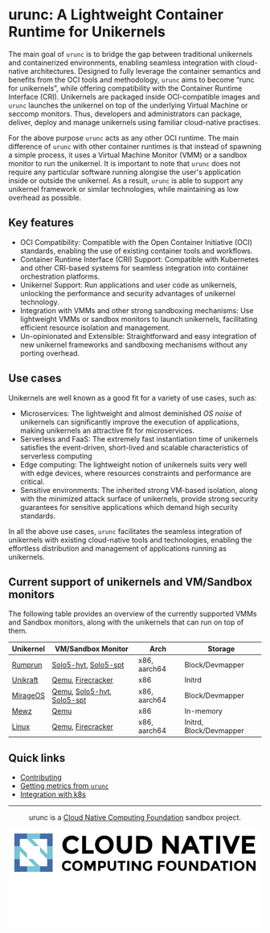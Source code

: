 # urunc: A Lightweight Container Runtime for Unikernels

The main goal of `urunc` is to bridge the gap between traditional unikernels and
containerized environments, enabling seamless integration with cloud-native
architectures. Designed to fully leverage the container semantics and benefits
from the OCI tools and methodology, `urunc` aims to become
“runc for unikernels”, while offering compatibility with the Container
Runtime Interface (CRI). Unikernels are packaged inside OCI-compatible images
and `urunc` launches the unikernel on top of the underlying Virtual Machine or
seccomp monitors. Thus, developers and administrators can package, deliver,
deploy and manage unikernels using familiar cloud-native practises.

For the above purpose `urunc` acts as any other OCI runtime. The main
difference of `urunc` with other container runtimes is that instead of
spawning a simple process, it uses a Virtual Machine Monitor (VMM) or a sandbox
monitor to run the unikernel. It is important to note that `urunc` does not
require any particular software running alongise the user's application inside
or outside the unikernel. As a result, `urunc` is able to support any unikernel
framework or similar technologies, while maintaining as low overhead as
possible.

## Key features

- OCI Compatibility: Compatible with the Open Container Initiative (OCI) standards, enabling the use of existing container tools and workflows.
- Container Runtime Interface (CRI) Support: Compatible with Kubernetes and other CRI-based systems for seamless integration into container orchestration platforms.
- Unikernel Support: Run applications and user code as unikernels, unlocking the performance and security advantages of unikernel technology.
- Integration with VMMs and other strong sandboxing mechanisms: Use lightweight VMMs or sandbox monitors to launch unikernels, facilitating efficient resource isolation and management.
- Un-opinionated and Extensible: Straightforward and easy integration of new unikernel frameworks and sandboxing mechanisms without any porting overhead.

## Use cases

Unikernels are well known as a good fit for a variety of use cases, such as:

- Microservices: The lightweight and almost deminished *OS noise* of unikernels
  can significantly improve the execution of applications, making unikernels an
  attractive fit for microservices.
- Serverless and FaaS: The extremely fast instantiation time of unikernels
  satisfies the event-driven, short-lived and scalable characteristics of
  serverless computing
- Edge computing: The lightweight notion of unikernels suits very well with edge
  devices, where resources constraints and performance are critical.
- Sensitive environments: The inherited strong VM-based isolation, along with
  the minimized attack surface of unikernels, provide strong security guarantees
  for sensitive applications which demand high security standards.

In all the above use cases, `urunc` facilitates the seamless integration of
unikernels with existing cloud-native tools and technologies, enabling the effortless
distribution and management of applications running as unikernels.

## Current support of unikernels and VM/Sandbox monitors

The following table provides an overview of the currently supported VMMs and
Sandbox monitors, along with the unikernels that can run on top of them.


| Unikernel                               | VM/Sandbox Monitor   | Arch         | Storage    |
|---------------------------------------- |--------------------- |------------- |----------- |
| [Rumprun](./unikernel-support#rumprun)  | [Solo5-hvt](./hypervisor-support#solo5-hvt), [Solo5-spt](./hypervisor-support#solo5-spt) | x86, aarch64  | Block/Devmapper  |
| [Unikraft](./unikernel-support#unikraft)| [Qemu](./hypervisor-support#qemu), [Firecracker](./hypervisor-support#aws-firecracker) | x86          | Initrd     |
| [MirageOS](./unikernel-support#mirage)| [Qemu](./hypervisor-support#qemu), [Solo5-hvt](./hypervisor-support#solo5-hvt), [Solo5-spt](./hypervisor-support#solo5-spt) | x86, aarch64          | Block/Devmapper |
| [Mewz](./unikernel-support#mewz)| [Qemu](./hypervisor-support#qemu) | x86 | In-memory |
| [Linux](./unikernel-support#linux)| [Qemu](./hypervisor-support#qemu), [Firecracker](./hypervisor-support#aws-firecracker) | x86, aarch64 | Initrd, Block/Devmapper |

<!-- ## urunc and the CNCF -->


## Quick links

- [Contributing](developer-guide/contribute/)
- [Getting metrics from `urunc`](developer-guide/timestamps)
- [Integration with k8s](tutorials/How-to-urunc-on-k8s/)

<hr>

<p align="center">
urunc is a <a href="https://cncf.io">Cloud Native Computing Foundation</a> sandbox project.
</p>

<p align="center">
<img src="assets/images/cncf-color.svg#only-light" width="500px"/> 
<img src="assets/images/cncf-white.svg#only-dark" width="500px"/>
</p>
